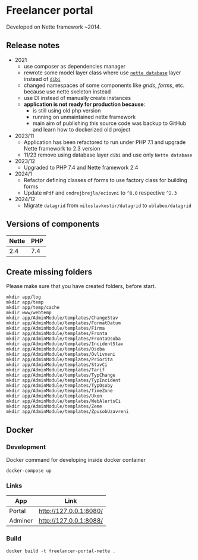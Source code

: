 # Freelancer portal

Developed on Nette framework ~2014.

## Release notes
- 2021
  - use composer as dependencies manager
  - rewrote some model layer class where use [`nette database`](https://github.com/dg/nette-database) layer instead
    of [`dibi`](https://github.com/dg/dibi)
  - changed namespaces of some components like *grids*, *forms*, etc. because use nette skeleton instead
  - use DI instead of manually create instances
  - **application is not ready for production because**:
      - is still using old php version
      - running on unmaintained nette framework
      - main aim of publishing this source code was backup to GitHub and learn how to dockerized old project
- 2023/11
    - Application has been refactored to run under PHP 7.1 and upgrade Nette framework to 2.3 version
    - 11/23 remove using database layer `dibi` and use only `Nette database`
- 2023/12
    - Upgraded to PHP 7.4 and Nette framework 2.4
- 2024/1
  - Refactor defining classes of forms to use factory class for building forms
  - Update `mPdf` and `ondrejbrejla/eciovni` to `^8.0` respective `^2.3`
- 2024/12
  - Migrate `datagrid` from `miloslavkostir/datagrid` to `ublaboo/datagrid`

## Versions of components

| Nette | PHP |
|-------|-----|
| 2.4   | 7.4 |

## Create missing folders

Please make sure that you have created folders, before start.

```shell
mkdir app/log
mkdir app/temp
mkdir app/temp/cache
mkdir www/webtemp
mkdir app/AdminModule/templates/ChangeStav
mkdir app/AdminModule/templates/FormatDatum
mkdir app/AdminModule/templates/Firma
mkdir app/AdminModule/templates/Fronta
mkdir app/AdminModule/templates/FrontaOsoba
mkdir app/AdminModule/templates/IncidentStav
mkdir app/AdminModule/templates/Osoba
mkdir app/AdminModule/templates/Ovlivneni
mkdir app/AdminModule/templates/Priorita
mkdir app/AdminModule/templates/StavCi
mkdir app/AdminModule/templates/Tarif
mkdir app/AdminModule/templates/TypChange
mkdir app/AdminModule/templates/TypIncident
mkdir app/AdminModule/templates/TypOsoby
mkdir app/AdminModule/templates/TimeZone
mkdir app/AdminModule/templates/Ukon
mkdir app/AdminModule/templates/WebAlertsCi
mkdir app/AdminModule/templates/Zeme
mkdir app/AdminModule/templates/ZpusobUzavreni
```

## Docker

### Development

Docker command for developing inside docker container

```shell
docker-compose up
```

### Links

| App     | Link                   |
|---------|------------------------|
| Portal  | http://127.0.0.1:8080/ |
| Adminer | http://127.0.0.1:8088/ |

### Build

```shell
docker build -t freelancer-portal-nette .
```
